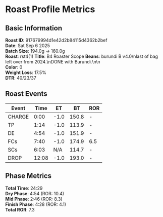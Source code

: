 # Roast Profile Metrics

## Basic Information
**Roast ID**: 917679994d1e42d2b84115d4362b2bef  
**Date**: Sat Sep 6 2025  
**Batch Size**: 194.0g → 160.0g  
**Roast**: rst4(1)
**Title**: B4 Roaster Scope
**Beans**: burundi B v4.0\nlast of bag left over from 2024.\nDONE with Burundi.\n\n  
**Color**: 0  
**Weight Loss**: 17.5%  
**DTR**: 40/23/37  

## Roast Events

| Event | Time | ET | BT | ROR |
|-------|------|----|----|-----|
| CHARGE | 0:00 | -1.0 | 150.8 | - |
| TP | 1:14 | -1.0 | 113.9 | - |
| DE | 4:54 | -1.0 | 151.9 | - |
| FCs | 7:40 | -1.0 | 174.9 | 6.5 |
| SCs | 6:03 | N/A | 114.7 | - |
| DROP | 12:08 | -1.0 | 193.0 | - |

## Phase Metrics
**Total Time**: 24:29  
**Dry Phase**: 4:54 (ROR: 10.4)  
**Mid Phase**: 2:46 (ROR: 8.3)  
**Finish Phase**: 4:28 (ROR: 4.1)  
**Total ROR**: 7.3  

